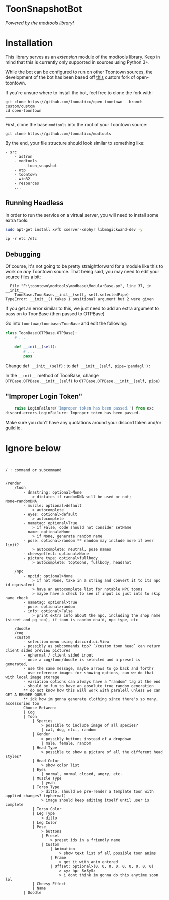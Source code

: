 # ToonSnapshotBot
*Powered by the [modtools](https://github.com/loonaticx/modtools) library!*

# Installation
This library serves as an *extension* module of the modtools library. Keep in mind that this is currently only supported in sources using Python 3+.

While the bot can be configured to run on other Toontown sources, the development of the bot has been based off [this](https://github.com/loonaticx/open-toontown/tree/custom/custom) custom fork of open-toontown.

If you're unsure where to install the bot, feel free to clone the fork with:
```commandline
git clone https://github.com/loonaticx/open-toontown --branch custom/custom
cd open-toontown
```
---
First, clone the base ``modtools`` into the root of your Toontown source:
```commandline
git clone https://github.com/loonaticx/modtools
```

By the end, your file structure should look similar to something like:
```
- src
    - astron
    - modtools
        - toon_snapshot
    - otp
    - toontown
    - win32
    - resources
    ...
```

## Running Headless
In order to run the service on a virtual server, you will need to install some extra tools:
```bash
sudo apt-get install xvfb xserver-xephyr libmagickwand-dev -y
```

``cp -r etc /etc``

## Debugging
Of course, it's not going to be pretty straightforward for a module like this to work on *any* Toontown source.
That being said, you may need to edit your source files a bit:

```commandline
  File "F:\toontown\modtools\modbase\ModularBase.py", line 37, in __init__
    ToonBase.ToonBase.__init__(self, self.selectedPipe)
TypeError: __init__() takes 1 positional argument but 2 were given
```
If you get an error similar to this, we just need to add an extra argument to pass on to ToonBase (then passed to OTPBase)

Go into ``toontown/toonbase/ToonBase`` and edit the following:
```python
class ToonBase(OTPBase.OTPBase):
    # ...

    def __init__(self):
        # ...
        pass
```
Change ``def __init__(self):`` to ``def __init__(self, pipe='pandagl'):``

In the ``__init__`` method of ToonBase, change ``OTPBase.OTPBase.__init__(self)`` to ``OTPBase.OTPBase.__init__(self, pipe)``

## "Improper Login Token"
```python
    raise LoginFailure('Improper token has been passed.') from exc
discord.errors.LoginFailure: Improper token has been passed.
```
Make sure you don't have any quotations around your discord token and/or guild id.





# Ignore below

```commandline


/ : command or subcommand


/render
    /toon
        - dnastring: optional>None
            > dictates if randomDNA will be used or not; None=randomDNA
        - muzzle: optional>default
            > autocomplete
        - eyes: optional>default
            > autocomplete
        - nametag: optional>True
            > if False, code should not consider setName
        - name: optional>None
            > if None, generate random name
        - pose: optional>random ** random may include more if over limit?
            > autocomplete: neutral, pose names
        - cheesyeffect: optional>None
        - picture_type: optional>fullbody
            > autocomplete: toptoons, fullbody, headshot
        
    /npc
        - npcid: optional>None
            > if not None, take in a string and convert it to its npc id equivalent
            > have an autocomplete list for notable NPC toons
            > maybe have a check to see if input is just ints to skip name check
        - nametag: optional>true
        - pose: optional>random
        - info: optional>False
            > print extra info about the npc, including the shop name (street and pg too), if toon is random dna'd, npc type, etc
        
    /doodle
    /cog
    /custom
        - selection menu using discord.ui.View
        - possibly as subcommands too? `/custom toon head` can return client sided preview pictures
        - ephermal / client sided input
        - once a cog/toon/doodle is selected and a preset is generated, 
        - use the same message, maybe arrows to go back and forth?
        - use reference images for showing options, can we do that with local image storage
        - variation options can always have a "random" tag at the end
        - should be fun to have an absolute true random generation
        ** do not know how this will work with paralell unless we can GET A RENDER QUEUE
        ** idk how im gonna generate clothing since there's so many, accessories too
        Choose Between:
        | Cog
        | Toon
            | Species
                > possible to include image of all species?
                | cat, dog, etc., random
            | Gender
                > possibly buttons instead of a dropdown
                | male, female, random
            | Head Type
                > possible to show a picture of all the different head styles?
            | Head Color
                > show color list
            | Eyes
                | normal, normal closed, angry, etc.
            | Muzzle Type
                | yeah
            | Torso Type
                > ditto, should we pre-render a template toon with applied changes? (ephermal)
                > image should keep editing itself until user is complete
            | Torso Color
            | Leg Type
                > ditto
            | Leg Color
            | Pose
                > buttons
                | Preset
                    > preset ids in a friendly name
                | Custom
                    | Animation
                        > show text list of all possible toon anims
                    | Frame
                        > get it with anim entered
                    | Offset: optional>(0, 0, 0, 0, 0, 0, 0, 0, 0)
                        > xyz hpr SxSySz
                        > i dont think im gonna do this anytime soon lol
            | Cheesy Effect
            | Name
        | Doodle 

```
